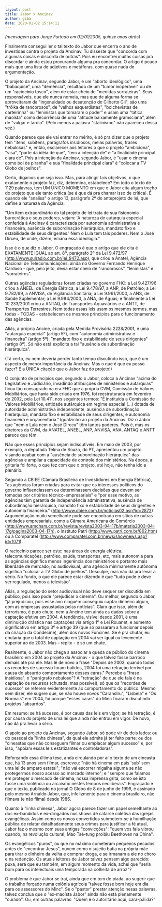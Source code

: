 ```yaml
---
layout: post
title: Jabor x Ancinav
author: giba
date: 2020-01-02 15:14:11
---
```

*(mensagem para Jorge Furtado em 02/01/2005, quinze anos atrás)*

Finalmente consegui ler o tal texto do Jabor que encerra o ano de investidas contra o projeto da Ancinav. Tu disseste que "concorda com algumas coisas e discorda de outras". Pois eu encontrei muitas coisas pra discordar e ainda estou procurando alguma pra concordar. O artigo é pouco mais que uma lista de adjetivos e metáforas, com quase nada de argumentação.

O projeto da Ancinav, segundo Jabor, é um "aborto ideológico", uma "babaquice", uma "demência", resultado de um "tumor inoperável" ou de um "raciocínio tosco", além de estar cheio de "medidas sorrateiras". Seus responsáveis, que ele nunca nomeia, mas que de alguma forma se aproveitaram da "ingenuidade ou desatenção do Gilberto Gil", são uma "tróika de rancorosos", de "velhos esquerdistas", "bolchevistas de carteirinha" ou "leninistas que tomaram o poder" e usam uma "tática maoísta" como decorrência de uma "atitude baixamente gramsciana", além de "vulgar e tardia". (Pelo menos a palavra "stalinismo" não apareceu dessa vez.)

Quando parece que ele vai entrar no mérito, é só pra dizer que o projeto tem "itens, subitens, parágrafos insidiosos, meias palavras, frases nebulosas" e, então, esclarecer aos leitores o que o projeto "ambiciona", "visa", "parte da idéia de que", "tem a intenção de" e "a finalidade principal clara de". Pois a intenção da Ancinav, segundo Jabor, é "usar o cinema como boi de piranha" e sua "finalidade principal clara" é "colocar a TV Globo de joelhos".

Certo, digamos que seja isso. Mas, para atingir tais objetivos, o que exatamente o projeto faz, diz, determina, estabelece? Em todo o texto de 1129 palavras, tem UM ÚNICO MOMENTO em que o Jabor cita algum trecho do projeto que ele tanto critica (se é que dá pra chamar isso de crítica). É quando ele "analisa" o artigo 13, parágrafo 2º do anteprojeto de lei, que define a natureza da Agência:

"Um item extraordinário do tal projeto de lei trata de sua fisionomia burocrática e seus poderes, vejam: 'A natureza de autarquia especial conferida à Ancinav é caracterizada por autonomia administrativa e financeira, ausência de subordinação hierárquica, mandato fixo e estabilidade de seus dirigentes.' Nem o Lula tem tais poderes. Nem o José Dirceu, de onde, dizem, emana essa ideologia."

Isso é o que diz o Jabor. O engraçado é que o artigo que ele cita é EXATAMENTE IGUAL ao art. 8º, parágrafo 2º da Lei 9.472/97 (http://www.sulradio.com.br/lei_9472.asp), que criou a Anatel, Agência Nacional de Telecomunicações, ainda no Governo Fernando Henrique Cardoso - que, pelo jeito, devia estar cheio de "rancorosos", "leninistas" e "sorrateiros".

Outras agências reguladoras foram criadas no governo FHC: a Lei 9.427/96 criou a ANEEL, de Energia Elétrica; a Lei 9.478/97, a ANP, de Petróleo; a Lei 9.782/99, a ANVISA, de Vigilância Sanitária; a Lei 9.961/2000, a ANS, de Saúde Suplementar; a Lei 9.984/2000, a ANA, de Águas; e finalmente a Lei 10.233/2001 criou a ANTAQ, de Transportes Aquaviários e a ANTT, de Transportes Terrestres. Nem todas essas leis usam os mesmos termos, mas todas - TODAS - estabelecem os mesmos princípios para o funcionamento das agências.

Aliás, a própria Ancine, criada pela Medida Provisória 2228/2001, é uma "autarquia especial" (artigo 5º), com "autonomia administrativa e financeira" (artigo 5º), "mandato fixo e estabilidade de seus dirigentes" (artigo 8º). Só não está explícita a tal "ausência de subordinação hierárquica".

(Tá certo, eu nem deveria perder tanto tempo discutindo isso, que é um aspecto de menor importância da Ancinav. Mas o que é que eu posso fazer? É a ÚNICA citação que o Jabor faz do projeto!)

O conjunto de princípios que, segundo o Jabor, coloca a Ancinav "acima do Legislativo e Judiciário, invadindo atribuições de ministérios e autarquias" ficou tão consagrado na era FHC que a própria CVM, Comissão de Valores Mobiliários, que havia sido criada em 1976, foi reestruturada em fevereiro de 2002, pela Lei 10.411, nos seguintes termos: "É instituída a Comissão de Valores Mobiliários, entidade autárquica em regime especial (...) dotada de autoridade administrativa independente, ausência de subordinação hierárquica, mandato fixo e estabilidade de seus dirigentes, e autonomia financeira e orçamentária." Igualzinho ao projeto da Ancinav. Diz o Jabor que "nem o Lula nem o José Dirceu" têm tantos poderes. Pois é, mas os diretores da CVM, da ANATEL, ANEEL, ANP, ANVISA, ANA, ANTAQ e ANTT parece que têm.

Não que esses princípios sejam indiscutíveis. Em maio de 2003, por exemplo, a deputada Telma de Souza, do PT, apresentou um projeto visando acabar com a "ausência de subordinação hierárquica" das agências e ampliar a capacidade de controle dos ministérios. Na época, a gritaria foi forte, o que fez com que o projeto, até hoje, não tenha ido a plenário.

Segundo a CBIEE (Câmara Brasileira de Investidores em Energia Elétrica), "as agências foram criadas para evitar que os interesses políticos do governo influenciassem ou determinassem decisões que devem ser tomadas por critérios técnico-empresariais" e "por esse motivo, as agências têm garantia de independência administrativa, ausência de subordinação hierárquica, mandato fixo e estabilidade de seus dirigentes e autonomia financeira." (http://www.cbiee.com.br/noticias02.asp?id=2872) Argumentação muito semelhante pode ser encontrada em sítios de outras entidades empresariais, como a Câmara Americana do Comércio (http://www.amcham.com.br/revista/revista2003-04-17b/materia2003-04-17g/pagina2003-04-17h), o Instituto Patri (http://www.patri.com.br/862.htm) ou a Comparatel (http://www.comparatel.com.br/news/shownews.asp?id=1071).

O raciocínio parece ser este: nas áreas de energia elétrica, telecomunicações, petróleo, saúde, transportes, etc, mais autonomia para as agências significa menos ingerência dos ministérios e portanto mais liberdade de mercado; no audiovisual, uma agência minimamente autônoma significa "colocar a TV Globo de joelhos". Desculpe, mas não dá pra levar a sério. No fundo, o que ele parece estar dizendo é que "tudo pode e deve ser regulado, menos a televisão".

Aliás, a regulação do setor audiovisual não deve sequer ser discutida em público, pois isso pode "prejudicar o cinema". Ou melhor, segundo o Jabor, "já prejudicou, pois esse ano ninguém conseguiu captar dinheiro algum, com as empresas assustadas pelas notícias". Claro que isso, além de terrorismo, é puro chute: nem a Ancine tem ainda os dados sobre a captação efetiva em 2004. A tendência, visível desde 2001, é uma diminuição drástica nas captações via artigo 1º e Lei Rouanet, e aumento significativo em artigo 3º e artigo 39 (que só passaram a funcionar depois da criação da Condecine), além dos novos Funcines. Se é pra chutar, eu chutaria que o total de captação em 2004 vai ser igual ou levemente superior ao de 2003. Mas - repito - é só um chute.

Realmente, o Jabor não chega a associar a queda de público do cinema brasileiro em 2004 ao projeto da Ancinav - o que talvez fosse barroco demais até pra ele. Mas lê de novo a frase "Depois de 2003, quando todos os recordes de sucesso foram batidos, 2004 foi uma retração terrível por causa do absurdo comportamento desses caras." Percebe a "frase insidiosa", o "parágrafo nebuloso"? A "retração" de que ele fala é na captação de recursos (chutada, mas possível), só que os "recordes de sucesso" se referem evidentemente ao comportamento do público. Mesmo sem dizer, ele sugere que, se não houve novos "Carandiru", "Lisbela" e "Os Normais" em 2004, foi porque "esses caras" do Minc ficaram discutindo projetos "absurdos".

Em resumo: se há sucesso, é por causa das leis em vigor; se há retração, é por causa do projeto de uma lei que ainda não entrou em vigor. De novo, não dá pra levar a sério.

O apoio ao projeto da Ancinav, segundo Jabor, só pode vir de dois lados: ou do pessoal da "linha chinesa", da qual ele admite já ter feito parte; ou dos "cineastas que não conseguem filmar ou emplacar algum sucesso" e, por isso, "apóiam essas leis estatizantes e controladoras".

Reforçando essa última tese, anda circulando por aí o texto de um cineasta que, há 13 anos sem filmar, escreveu: "não há cinema em país 'sub' sem uma lei de amparo estatal"; "não vai escorrer migalha alguma se não protegermos nosso acesso ao mercado interno"; e "sempre que falamos em proteger o mercado de cinema, nossa imprensa grita, como se isto fosse uma violência ou arcaísmo nestes tempos neoliberais". Engraçado é que o texto, publicado no jornal O Globo de 8 de junho de 1999, é assinado pelo mesmo Arnaldo Jabor, que, infelizmente para o cinema brasileiro, não filmava (e não filma) desde 1986.

Quanto à "linha chinesa", Jabor agora parece fazer um papel semelhante ao dos ex-bandidos e ex-drogados nos shows de catarse coletiva das igrejas evangélicas. Assim como os novos convertidos submetem-se à humilhação pública de relatar detalhadamente seus crimes para justificar a fé atual, Jabor faz o mesmo com suas antigas "convicções": "quem vos fala vibrou quando, na revolução cultural, Mao Tsé-tung proibiu Beethoven na China".

Os evangélicos "puros", ou que no máximo cometeram pequenos pecados antes de "encontrar Jesus", ouvem como o sujeito batia na própria mãe para tirar o dinheiro da velha e comprar droga, e se irmanam a ele no choro e na redenção. Os atuais leitores de Jabor talvez pensem algo parecido: puxa, será que eu também, em algum momento da vida, achei que "seria bom para os intelectuais uma temporada na colheita de arroz"?

O problema é que Jabor se trai, ainda que em tom de piada, ao sugerir que o trabalho forçado numa colônia agrícola "talvez fosse bom hoje em dia para os assessores do Minc". Se o "pastor" prestar atenção nesas palavras, talvez conclua que o "ex-maoísta Jabor" ainda não está plenamente "curado". Ou, em outras palavras: "Quem é o autoritário aqui, cara-pálida?"